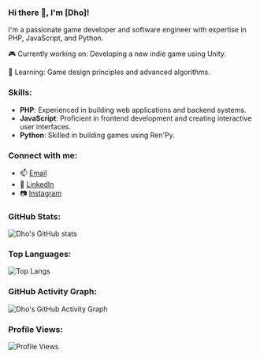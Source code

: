 ### Hi there 👋, I'm [Dho]!

I'm a passionate game developer and software engineer with expertise in PHP, JavaScript, and Python.

🎮 Currently working on: Developing a new indie game using Unity.

🌱 Learning: Game design principles and advanced algorithms.

### Skills:
- **PHP**: Experienced in building web applications and backend systems.
- **JavaScript**: Proficient in frontend development and creating interactive user interfaces.
- **Python**: Skilled in building games using Ren'Py.

<!-- ### Projects:
- 🎲 [Project 1](link_to_project_1): Brief description.
- 🕹️ [Project 2](link_to_project_2): Brief description.
- 🚀 [Project 3](link_to_project_3): Brief description. -->

### Connect with me:
- 📫 [Email](stmik.mridhosaputra@gmail.com)
- 🔗 [LinkedIn](https://www.linkedin.com/in/dhobae)
- 📷 [Instagram](https://www.instagram.com/dho__bae)

### GitHub Stats:
![Dho's GitHub stats](https://github-readme-stats.vercel.app/api?username=dhobae&show_icons=true&theme=dark)

### Top Languages:
![Top Langs](https://github-readme-stats.vercel.app/api/top-langs/?username=dhobae&layout=compact&theme=dark)

### GitHub Activity Graph:
![Dho's GitHub Activity Graph](https://activity-graph.herokuapp.com/graph?username=dhobae&theme=dark)

### Profile Views:
![Profile Views](https://komarev.com/ghpvc/?username=dhobae)
